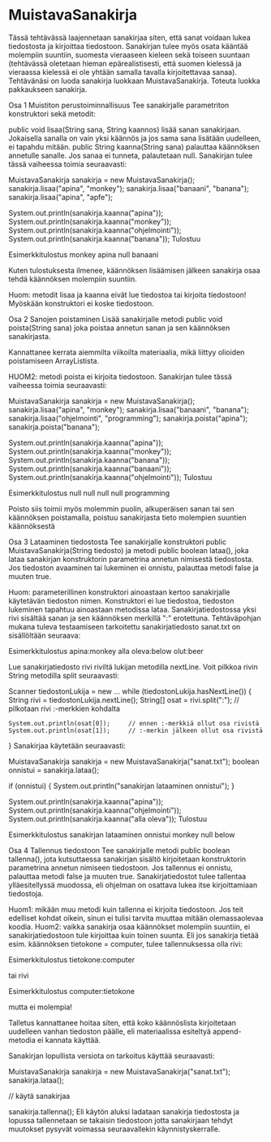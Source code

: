 # MuistavaSanakirja

Tässä tehtävässä laajennetaan sanakirjaa siten, että sanat voidaan lukea tiedostosta ja kirjoittaa tiedostoon. Sanakirjan tulee myös osata kääntää molempiin suuntiin, suomesta vieraaseen kieleen sekä toiseen suuntaan (tehtävässä oletetaan hieman epärealistisesti, että suomen kielessä ja vieraassa kielessä ei ole yhtään samalla tavalla kirjoitettavaa sanaa). Tehtävänäsi on luoda sanakirja luokkaan MuistavaSanakirja. Toteuta luokka pakkaukseen sanakirja.

Osa 1
Muistiton perustoiminnallisuus
Tee sanakirjalle parametriton konstruktori sekä metodit:

public void lisaa(String sana, String kaannos) lisää sanan sanakirjaan. Jokaisella sanalla on vain yksi käännös ja jos sama sana lisätään uudelleen, ei tapahdu mitään.
public String kaanna(String sana) palauttaa käännöksen annetulle sanalle. Jos sanaa ei tunneta, palautetaan null.
Sanakirjan tulee tässä vaiheessa toimia seuraavasti:

MuistavaSanakirja sanakirja = new MuistavaSanakirja();
sanakirja.lisaa("apina", "monkey");
sanakirja.lisaa("banaani", "banana");
sanakirja.lisaa("apina", "apfe");

System.out.println(sanakirja.kaanna("apina"));
System.out.println(sanakirja.kaanna("monkey"));
System.out.println(sanakirja.kaanna("ohjelmointi"));
System.out.println(sanakirja.kaanna("banana"));
Tulostuu

Esimerkkitulostus
monkey
apina
null
banaani

Kuten tulostuksesta ilmenee, käännöksen lisäämisen jälkeen sanakirja osaa tehdä käännöksen molempiin suuntiin.

Huom: metodit lisaa ja kaanna eivät lue tiedostoa tai kirjoita tiedostoon! Myöskään konstruktori ei koske tiedostoon.

Osa 2
Sanojen poistaminen
Lisää sanakirjalle metodi public void poista(String sana) joka poistaa annetun sanan ja sen käännöksen sanakirjasta.

Kannattanee kerrata aiemmilta viikoilta materiaalia, mikä liittyy olioiden poistamiseen ArrayListista.

HUOM2: metodi poista ei kirjoita tiedostoon.
Sanakirjan tulee tässä vaiheessa toimia seuraavasti:

MuistavaSanakirja sanakirja = new MuistavaSanakirja();
sanakirja.lisaa("apina", "monkey");
sanakirja.lisaa("banaani", "banana");
sanakirja.lisaa("ohjelmointi", "programming");
sanakirja.poista("apina");
sanakirja.poista("banana");

System.out.println(sanakirja.kaanna("apina"));
System.out.println(sanakirja.kaanna("monkey"));
System.out.println(sanakirja.kaanna("banana"));
System.out.println(sanakirja.kaanna("banaani"));
System.out.println(sanakirja.kaanna("ohjelmointi"));
Tulostuu

Esimerkkitulostus
null
null
null
null
programming

Poisto siis toimii myös molemmin puolin, alkuperäisen sanan tai sen käännöksen poistamalla, poistuu sanakirjasta tieto molempien suuntien käännöksestä

Osa 3
Lataaminen tiedostosta
Tee sanakirjalle konstruktori public MuistavaSanakirja(String tiedosto) ja metodi public boolean lataa(), joka lataa sanakirjan konstruktorin parametrina annetun nimisestä tiedostosta. Jos tiedoston avaaminen tai lukeminen ei onnistu, palauttaa metodi false ja muuten true.

Huom: parameterillinen konstruktori ainoastaan kertoo sanakirjalle käytetävän tiedoston nimen. Konstruktori ei lue tiedostoa, tiedoston lukeminen tapahtuu ainoastaan metodissa lataa.
Sanakirjatiedostossa yksi rivi sisältää sanan ja sen käännöksen merkillä ":" erotettuna. Tehtäväpohjan mukana tuleva testaamiseen tarkoitettu sanakirjatiedosto sanat.txt on sisällöltään seuraava:

Esimerkkitulostus
apina:monkey
alla oleva:below
olut:beer

Lue sanakirjatiedosto rivi riviltä lukijan metodilla nextLine. Voit pilkkoa rivin String metodilla split seuraavasti:

Scanner tiedostonLukija = new ...
while (tiedostonLukija.hasNextLine()) {
    String rivi = tiedostonLukija.nextLine();
    String[] osat = rivi.split(":");   // pilkotaan rivi :-merkkien kohdalta

    System.out.println(osat[0]);     // ennen :-merkkiä ollut osa rivistä
    System.out.println(osat[1]);     // :-merkin jälkeen ollut osa rivistä
}
Sanakirjaa käytetään seuraavasti:

MuistavaSanakirja sanakirja = new MuistavaSanakirja("sanat.txt");
boolean onnistui = sanakirja.lataa();

if (onnistui) {
    System.out.println("sanakirjan lataaminen onnistui");
}

System.out.println(sanakirja.kaanna("apina"));
System.out.println(sanakirja.kaanna("ohjelmointi"));
System.out.println(sanakirja.kaanna("alla oleva"));
Tulostuu

Esimerkkitulostus
sanakirjan lataaminen onnistui
monkey
null
below

Osa 4
Tallennus tiedostoon
Tee sanakirjalle metodi public boolean tallenna(), jota kutsuttaessa sanakirjan sisältö kirjoitetaan konstruktorin parametrina annetun nimiseen tiedostoon. Jos tallennus ei onnistu, palauttaa metodi false ja muuten true. Sanakirjatiedostot tulee tallentaa ylläesitellyssä muodossa, eli ohjelman on osattava lukea itse kirjoittamiaan tiedostoja.

Huom1: mikään muu metodi kuin tallenna ei kirjoita tiedostoon. Jos teit edelliset kohdat oikein, sinun ei tulisi tarvita muuttaa mitään olemassaolevaa koodia.
Huom2: vaikka sanakirja osaa käännökset molempiin suuntiin, ei sanakirjatiedostoon tule kirjoittaa kuin toinen suunta. Eli jos sanakirja tietää esim. käännöksen tietokone = computer, tulee tallennuksessa olla rivi:

Esimerkkitulostus
tietokone:computer

tai rivi

Esimerkkitulostus
computer:tietokone

mutta ei molempia!

Talletus kannattanee hoitaa siten, että koko käännöslista kirjoitetaan uudelleen vanhan tiedoston päälle, eli materiaalissa esiteltyä append-metodia ei kannata käyttää.

Sanakirjan lopullista versiota on tarkoitus käyttää seuraavasti:

MuistavaSanakirja sanakirja = new MuistavaSanakirja("sanat.txt");
sanakirja.lataa();

// käytä sanakirjaa

sanakirja.tallenna();
Eli käytön aluksi ladataan sanakirja tiedostosta ja lopussa tallennetaan se takaisin tiedostoon jotta sanakirjaan tehdyt muutokset pysyvät voimassa seuraavallekin käynnistyskerralle.


